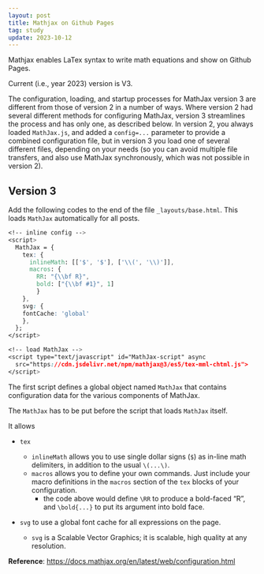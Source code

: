```yaml
---
layout: post
title: Mathjax on Github Pages
tag: study
update: 2023-10-12
---
```


Mathjax enables LaTex syntax to write math equations and show on Github Pages. 

Current (i.e., year 2023) version is V3.

The configuration, loading, and startup processes for MathJax version 3 are different from those of version 2 in a number of ways. Where version 2 had several different methods for configuring MathJax, version 3 streamlines the process and has only one, as described below. In version 2, you always loaded `MathJax.js`, and added a `config=...` parameter to provide a combined configuration file, but in version 3 you load one of several different files, depending on your needs (so you can avoid multiple file transfers, and also use MathJax synchronously, which was not possible in version 2).

## Version 3

Add the following codes to the end of the file `_layouts/base.html`. This loads `MathJax` automatically for all posts. 

```css
<!-- inline config -->
<script>
  MathJax = {
    tex: {
      inlineMath: [['$', '$'], ['\\(', '\\)']],
      macros: {
      	RR: "{\\bf R}",
      	bold: ["{\\bf #1}", 1]
    	}
    },
    svg: {
    fontCache: 'global'
  	},
  };
</script>

<!-- load MathJax -->
<script type="text/javascript" id="MathJax-script" async
  src="https://cdn.jsdelivr.net/npm/mathjax@3/es5/tex-mml-chtml.js">
</script>
```

The first script defines a global object named `MathJax` that contains configuration data for the various components of MathJax. 

The `MathJax` has to be put before the script that loads `MathJax` itself. 

It allows

- `tex` 
  - `inlineMath` allows you to use single dollar signs (`$`) as  in-line math delimiters, in addition to the usual `\(...\)`.
  - `macros`  allows you to define your own commands. Just include your macro definitions in the `macros` section of the `tex` blocks of your configuration.
    - the code above would define `\RR` to produce a bold-faced “R”, and `\bold{...}` to put its argument into bold face. 

- `svg` to use a global font cache for all expressions on the page. 
  - `svg` is a Scalable Vector Graphics; it is scalable, high quality at any resolution.





**Reference**: <https://docs.mathjax.org/en/latest/web/configuration.html>

